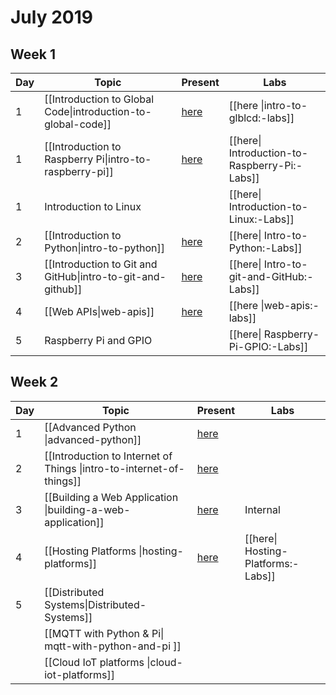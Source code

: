 # July 2019

## Week 1
| Day | Topic | Present | Labs |
|-----|-------|---------|------|
|  1  | [[Introduction to Global Code\|introduction-to-global-code]] | [here](https://gitpitch.com/glblcd/material?p=intro-to-global-code) | [[here \|intro-to-glblcd:-labs]] |
|  1  | [[Introduction to Raspberry Pi\|intro-to-raspberry-pi]] | [here](https://gitpitch.com/glblcd/material?p=intro-to-raspberry-pi) | [[here\| Introduction-to-Raspberry-Pi:-Labs]] |
|  1  | Introduction to Linux | | [[here\| Introduction-to-Linux:-Labs]] |
|  2  | [[Introduction to Python\|intro-to-python]] | [here](https://gitpitch.com/glblcd/material?p=intro-to-python) | [[here\| Intro-to-Python:-Labs]] | 
|  3  | [[Introduction to Git and GitHub\|intro-to-git-and-github]] | [here](https://gitpitch.com/glblcd/material?p=intro-to-git-and-github) | [[here\| Intro-to-git-and-GitHub:-Labs]] |
|  4  | [[Web APIs\|web-apis]] | [here](https://gitpitch.com/glblcd/material?p=web-apis) | [[here \|web-apis:-labs]] | 
|  5  | Raspberry Pi and GPIO | | [[here\| Raspberry-Pi-GPIO:-Labs]] |

## Week 2
| Day | Topic | Present | Labs |
|-----|-------|---------|------|
|  1  | [[Advanced Python \|advanced-python]] | [here](https://gitpitch.com/glblcd/material?p=advanced-python) | | [[here\| advanced-python:-labs]] |
|  2  | [[Introduction to Internet of Things \|intro-to-internet-of-things]] | [here](https://gitpitch.com/glblcd/material?p=intro-to-internet-of-things) |
|  3  | [[Building a Web Application \|building-a-web-application]] | [here](https://gitpitch.com/glblcd/material?p=building-a-web-application) | Internal |
|  4  | [[Hosting Platforms \|hosting-platforms]] | [here](https://gitpitch.com/glblcd/material?p=hosting-platforms) | [[here\| Hosting-Platforms:-Labs]] |
|  5  | [[Distributed Systems\|Distributed-Systems]] |
|| [[MQTT with Python & Pi\| mqtt-with-python-and-pi ]] | |
|| [[Cloud IoT platforms \|cloud-iot-platforms]] ||